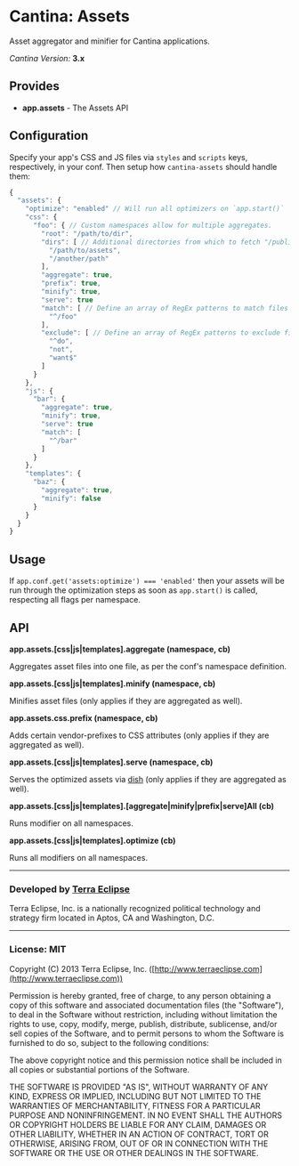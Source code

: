 Cantina: Assets
============

Asset aggregator and minifier for Cantina applications.

*Cantina Version:* **3.x**

Provides
--------

- **app.assets** - The Assets API

Configuration
-------------

Specify your app's CSS and JS files via `styles` and `scripts` keys,
respectively, in your conf. Then setup how `cantina-assets` should handle them:

```js
{
  "assets": {
    "optimize": "enabled" // Will run all optimizers on `app.start()`
    "css": {
      "foo": { // Custom namespaces allow for multiple aggregates.
        "root": "/path/to/dir",
        "dirs": [ // Additional directories from which to fetch "/public" files.
          "/path/to/assets",
          "/another/path"
        ],
        "aggregate": true,
        "prefix": true,
        "minify": true,
        "serve": true
        "match": [ // Define an array of RegEx patterns to match files against.
          "^/foo"
        ],
        "exclude": [ // Define an array of RegEx patterns to exclude files.
          "^do",
          "not",
          "want$"
        ]
      }
    },
    "js": {
      "bar": {
        "aggregate": true,
        "minify": true,
        "serve": true
        "match": [
          "^/bar"
        ]
      }
    },
    "templates": {
      "baz": {
        "aggregate": true,
        "minify": false
      }
    }
  }
}
```

Usage
-----

If `app.conf.get('assets:optimize') === 'enabled'` then your assets will be run
through the optimization steps as soon as `app.start()` is called, respecting
all flags per namespace.

API
---

**app.assets.[css|js|templates].aggregate (namespace, cb)**

Aggregates asset files into one file, as per the conf's namespace definition.

**app.assets.[css|js|templates].minify (namespace, cb)**

Minifies asset files (only applies if they are aggregated as well).

**app.assets.css.prefix (namespace, cb)**

Adds certain vendor-prefixes to CSS attributes (only applies if they are aggregated as well).

**app.assets.[css|js|templates].serve (namespace, cb)**

Serves the optimized assets via [dish](https://www.github.com/carlos8f/node-dish) (only applies if they are aggregated as well).

**app.assets.[css|js|templates].[aggregate|minify|prefix|serve]All (cb)**

Runs modifier on all namespaces.

**app.assets.[css|js|templates].optimize (cb)**

Runs all modifiers on all namespaces.

- - -

### Developed by [Terra Eclipse](http://www.terraeclipse.com)
Terra Eclipse, Inc. is a nationally recognized political technology and
strategy firm located in Aptos, CA and Washington, D.C.

- - -

### License: MIT
Copyright (C) 2013 Terra Eclipse, Inc. ([http://www.terraeclipse.com](http://www.terraeclipse.com))

Permission is hereby granted, free of charge, to any person obtaining a copy
of this software and associated documentation files (the &quot;Software&quot;), to deal
in the Software without restriction, including without limitation the rights
to use, copy, modify, merge, publish, distribute, sublicense, and/or sell
copies of the Software, and to permit persons to whom the Software is furnished
to do so, subject to the following conditions:

The above copyright notice and this permission notice shall be included in
all copies or substantial portions of the Software.

THE SOFTWARE IS PROVIDED &quot;AS IS&quot;, WITHOUT WARRANTY OF ANY KIND, EXPRESS OR
IMPLIED, INCLUDING BUT NOT LIMITED TO THE WARRANTIES OF MERCHANTABILITY,
FITNESS FOR A PARTICULAR PURPOSE AND NONINFRINGEMENT. IN NO EVENT SHALL THE
AUTHORS OR COPYRIGHT HOLDERS BE LIABLE FOR ANY CLAIM, DAMAGES OR OTHER
LIABILITY, WHETHER IN AN ACTION OF CONTRACT, TORT OR OTHERWISE, ARISING FROM,
OUT OF OR IN CONNECTION WITH THE SOFTWARE OR THE USE OR OTHER DEALINGS IN THE
SOFTWARE.
